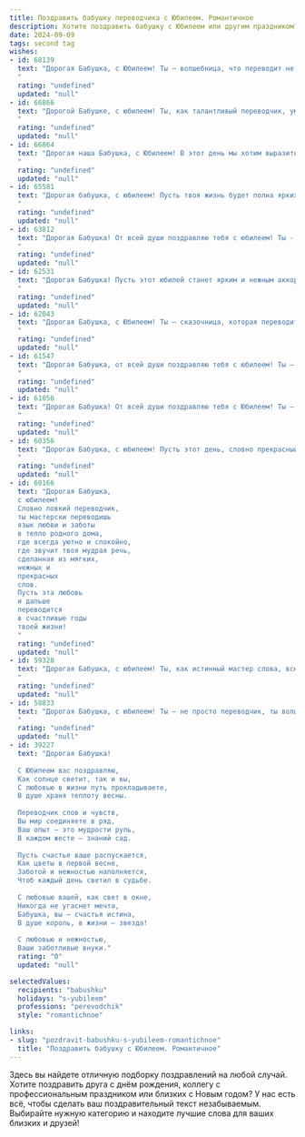 ```yaml
---
title: Поздравить бабушку переводчика с Юбилеем. Романтичное
description: Хотите поздравить бабушку с Юбилеем или другим праздником? Наш ИИ создаст незабываемое поздравление, а вы обязательно выделитесь среди других.  
date: 2024-09-09
tags: second tag
wishes:
- id: 68139
  text: "Дорогая Бабушка, с Юбилеем! Ты – волшебница, что переводит не только слова, но и души, раскрывая нам тайны мира. Твой талант, подобно драгоценному камню, сияет нежной любовью и мудростью. Пусть твоя жизнь будет наполнена  радостными переводами, яркими красками и счастливыми моментами!
  "
  rating: "undefined"
  updated: "null"
- id: 66866
  text: "Дорогой Бабушке, с юбилеем! Ты, как талантливый переводчик, умеешь  превращать  слова в  яркие чувства, а жизнь – в произведение искусства.  Желаю, чтобы твои годы были полны радости, любви и  вдохновения!
  "
  rating: "undefined"
  updated: "null"
- id: 66864
  text: "Дорогая наша Бабушка, с Юбилеем! В этот день мы хотим выразить тебе безграничную любовь и благодарность за твою заботу, мудрость и светлую душу. Твоя профессия переводчика – это не просто работа, это искусство,  которое раскрывает перед людьми мир языков и культур. Ты, как волшебница, переводишь не только слова, но и сердца. Пусть твоя жизнь будет наполнена теплом, радостью и вдохновением, а любовь близких всегда согревает тебя.
  "
  rating: "undefined"
  updated: "null"
- id: 65581
  text: "Дорогая бабушка, с юбилеем! Пусть твоя жизнь будет полна ярких красок, как страницы книг, которые ты переводила на протяжении всей своей жизни. Ты – настоящая волшебница, способная оживить слова и подарить нам мир, полный чудес. Пусть твоя душа по-прежнему будет светлой и чистой, как первый перевод, который ты сделала. Счастья тебе, здоровья и долгих лет, полных любви и радости!
  "
  rating: "undefined"
  updated: "null"
- id: 63812
  text: "Дорогая Бабушка! От всей души поздравляю тебя с юбилеем! Ты - воплощение мудрости, любви и добрых слов, переведённых с языка сердца на язык жизни. Спасибо за твои светлые глаза, которые видели столько прекрасного, и за твои золотые руки, которые творили столько добра. Пусть твоя жизнь будет полна счастья, здоровья и радостных мгновений, которые ты, как истинный переводчик, превращаешь в незабываемые воспоминания!
  "
  rating: "undefined"
  updated: "null"
- id: 62531
  text: "Дорогая Бабушка! Пусть этот юбилей станет ярким и нежным аккордом в Вашей прекрасной жизни, полной любви к слову и искусству перевода! Вы - настоящий волшебник языка, соединяющий культуры и сердца. Желаю Вам крепкого здоровья, вдохновения, новых открытий и всегда теплого, родного окружения!
  "
  rating: "undefined"
  updated: "null"
- id: 62043
  text: "Дорогая Бабушка, с Юбилеем! Ты – сказочница, которая переводит слова в чудеса, а языки – в мосты дружбы. Пусть твоя душа всегда сияет неиссякаемым светом, а сердце – трепещет от любви!
  "
  rating: "undefined"
  updated: "null"
- id: 61547
  text: "Дорогая Бабушка, от всей души поздравляю тебя с юбилеем! Ты — удивительный человек, чья душа, словно волшебный переводчик, переносит нас в мир добра, любви и мудрости. Желаю тебе неиссякаемой энергии, вдохновения, чтобы твои таланты и знания продолжали радовать нас долгие годы. Счастья тебе, Бабушка, и всех благ!
  "
  rating: "undefined"
  updated: "null"
- id: 61056
  text: "Дорогая Бабушка! От всей души поздравляю тебя с Юбилеем! Ты – настоящий волшебник, который умеет переносить нас в другие миры своими переводами. Твой талант и любовь к слову – настоящая магия! Пусть твоя жизнь будет наполнена яркими красками, теплом и радостью. Счастья тебе, здоровья и долгих лет!
  "
  rating: "undefined"
  updated: "null"
- id: 60356
  text: "Дорогая Бабушка, с юбилеем! Пусть этот день, словно прекрасный перевод,  наполняет  твою жизнь  новыми  красками любви, счастья и гармонии.  Ты –  истинно  одарённая  мастерица языка,  твоя душа –  источник мудрости и добра,  а  сердце –  теплый  огонь,  согревающий  всех вокруг.  Будь  здорова,  любима  и  радостна!
  "
  rating: "undefined"
  updated: "null"
- id: 60166
  text: "Дорогая Бабушка,
  с юбилеем!
  Словно ловкий переводчик,
  ты мастерски переводишь
  язык любви и заботы
  в тепло родного дома,
  где всегда уютно и спокойно,
  где звучит твоя мудрая речь,
  сделанная из мягких,
  нежных и
  прекрасных
  слов.
  Пусть эта любовь
  и дальше
  переводится
  в счастливые годы
  твоей жизни!
  "
  rating: "undefined"
  updated: "null"
- id: 59328
  text: "Дорогая Бабушка, с юбилеем! Ты, как истинный мастер слова, всю свою жизнь переводила языки мира, раскрывая их тайны и соединяя сердца. Но самое важное – ты переводила нам любовь и мудрость, даря их щедро и бескорыстно. Спасибо тебе за твой талант, за тепло твоего сердца и за то, что ты всегда рядом.
  "
  rating: "undefined"
  updated: "null"
- id: 58833
  text: "Дорогая Бабушка, с юбилеем! Ты – не просто переводчик, ты волшебница, которая переводит слова в чувства, а слова любви – в теплоту, которая согревает всех вокруг. В твоих руках язык становится живым, а твоя душа – источником вдохновения. Пусть твоя жизнь будет полна радости, любви и новых переводов, которые откроют тебе новые горизонты!
  "
  rating: "undefined"
  updated: "null"
- id: 39227
  text: "Дорогая Бабушка!
  
  С Юбилеем вас поздравляю,
  Как солнце светит, так и вы,
  С любовью в жизни путь прокладываете,
  В душе храня теплоту весны.
  
  Переводчик слов и чувств,
  Вы мир соединяете в ряд,
  Ваш опыт — это мудрости руль,
  В каждом жесте — знаний сад.
  
  Пусть счастье ваше распускается,
  Как цветы в первой весне,
  Заботой и нежностью наполняется,
  Чтоб каждый день светил в судьбе.
  
  С любовью вашей, как свет в окне,
  Никогда не угаснет мечта,
  Бабушка, вы — счастья истина,
  В душе король, в жизни — звезда!
  
  С любовью и нежностью,
  Ваши заботливые внуки."
  rating: "0"
  updated: "null"

selectedValues:
  recipients: "babushku"
  holidays: "s-yubileem"
  professions: "perevodchik"
  style: "romantichnoe"

links:
- slug: "pozdravit-babushku-s-yubileem-romantichnoe"
  title: "Поздравить бабушку с Юбилеем. Романтичное"
---
```


Здесь вы найдете отличную подборку поздравлений на любой случай. 
Хотите поздравить друга с днём рождения, коллегу с профессиональным праздником или близких с Новым годом? У нас есть всё, чтобы сделать ваш поздравительный текст незабываемым. Выбирайте нужную категорию и находите лучшие слова для ваших близких и друзей!
